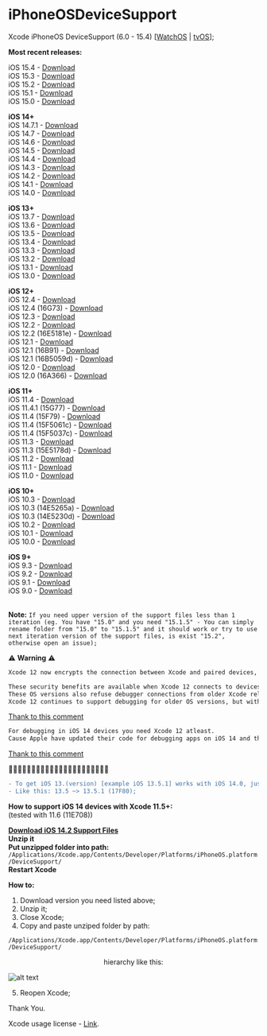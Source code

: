 # iPhoneOSDeviceSupport
Xcode iPhoneOS DeviceSupport (6.0 - 15.4)
[[WatchOS](https://github.com/filsv/watchOSDeviceSupport) | [tvOS](https://github.com/filsv/TVOSDeviceSupport)];

**Most recent releases:**</br>

iOS 15.4 - [Download](https://github.com/filsv/iPhoneOSDeviceSupport/raw/master/15.4.zip) </br>
iOS 15.3 - [Download](https://github.com/filsv/iPhoneOSDeviceSupport/raw/master/15.3.zip) </br>
iOS 15.2 - [Download](https://github.com/filsv/iPhoneOSDeviceSupport/raw/master/15.2.zip) </br>
iOS 15.1 - [Download](https://github.com/filsv/iPhoneOSDeviceSupport/raw/master/15.1.zip) </br>
iOS 15.0 - [Download](https://github.com/filsv/iPhoneOSDeviceSupport/raw/master/15.0.zip) </br>

**iOS 14+**</br>
iOS 14.7.1 - [Download](https://github.com/filsv/iPhoneOSDeviceSupport/raw/master/14.7.1.zip) </br>
iOS 14.7 - [Download](https://github.com/filsv/iPhoneOSDeviceSupport/raw/master/14.7.zip) </br>
iOS 14.6 - [Download](https://github.com/filsv/iPhoneOSDeviceSupport/raw/master/14.6.zip) </br>
iOS 14.5 - [Download](https://github.com/filsv/iPhoneOSDeviceSupport/raw/master/14.5.zip) </br>
iOS 14.4 - [Download](https://github.com/filsv/iPhoneOSDeviceSupport/raw/master/14.4.zip) </br>
iOS 14.3 - [Download](https://github.com/filsv/iPhoneOSDeviceSupport/raw/master/14.3.zip) </br>
iOS 14.2 - [Download](https://github.com/filsv/iPhoneOSDeviceSupport/raw/master/14.2.zip) </br>
iOS 14.1 - [Download](https://github.com/filsv/iPhoneOSDeviceSupport/raw/master/14.1.zip) </br>
iOS 14.0 - [Download](https://github.com/filsv/iPhoneOSDeviceSupport/raw/master/14.0.zip) </br>

**iOS 13+**</br>
iOS 13.7 - [Download](https://github.com/filsv/iPhoneOSDeviceSupport/raw/master/13.7.zip) </br>
iOS 13.6 - [Download](https://github.com/filsv/iPhoneOSDeviceSupport/raw/master/13.6.zip) </br>
iOS 13.5 - [Download](https://github.com/filsv/iPhoneOSDeviceSupport/raw/master/13.5.zip) </br>
iOS 13.4 - [Download](https://github.com/filsv/iPhoneOSDeviceSupport/raw/master/13.4.zip) </br>
iOS 13.3 - [Download](https://github.com/filsv/iPhoneOSDeviceSupport/raw/master/13.3.zip) </br>
iOS 13.2 - [Download](https://github.com/filsv/iPhoneOSDeviceSupport/raw/master/13.2.zip) </br>
iOS 13.1 - [Download](https://github.com/filsv/iPhoneOSDeviceSupport/raw/master/13.1.zip) </br>
iOS 13.0 - [Download](https://github.com/filsv/iPhoneOSDeviceSupport/raw/master/13.0.zip) </br>

**iOS 12+**</br>
iOS 12.4 - [Download](https://github.com/filsv/iPhoneOSDeviceSupport/raw/master/12.4.zip) </br>
iOS 12.4 (16G73) - [Download](https://github.com/filsv/iPhoneOSDeviceSupport/raw/master/12.4%20(16G73).zip) </br>
iOS 12.3 - [Download](https://github.com/filsv/iPhoneOSDeviceSupport/raw/master/12.3.zip) </br>
iOS 12.2 - [Download](https://github.com/filsv/iPhoneOSDeviceSupport/raw/master/12.2.zip) </br>
iOS 12.2 (16E5181e) - [Download](https://github.com/filsv/iPhoneOSDeviceSupport/raw/master/12.1%20(16B91).zip) </br>
iOS 12.1 - [Download](https://github.com/filsv/iPhoneOSDeviceSupport/raw/master/12.1.zip) </br>
iOS 12.1 (16B91) - [Download](https://github.com/filsv/iPhoneOSDeviceSupport/raw/master/12.1%20(16B91).zip) </br>
iOS 12.1 (16B5059d) - [Download](https://github.com/filsv/iPhoneOSDeviceSupport/raw/master/12.1%20(16B5059d).zip) </br>
iOS 12.0 - [Download](https://github.com/filsv/iPhoneOSDeviceSupport/raw/master/12.0.zip) </br>
iOS 12.0 (16A366) - [Download](https://github.com/filsv/iPhoneOSDeviceSupport/raw/master/12.0%20(16A366).zip) </br>

**iOS 11+**</br>
iOS 11.4 - [Download](https://github.com/filsv/iPhoneOSDeviceSupport/raw/master/11.4.zip) </br>
iOS 11.4.1 (15G77) - [Download](https://github.com/filsv/iPhoneOSDeviceSupport/raw/master/11.4.1%20(15G77).zip) </br>
iOS 11.4 (15F79) - [Download](https://github.com/filsv/iPhoneOSDeviceSupport/raw/master/11.4%20(15F79).zip) </br>
iOS 11.4 (15F5061c) - [Download](https://github.com/filsv/iPhoneOSDeviceSupport/raw/master/11.4%20(15F5061c).zip) </br>
iOS 11.4 (15F5037c) - [Download](https://github.com/filsv/iPhoneOSDeviceSupport/raw/master/11.4%20(15F5037c).zip) </br>
iOS 11.3 - [Download](https://github.com/filsv/iPhoneOSDeviceSupport/raw/master/11.3.zip) </br>
iOS 11.3 (15E5178d) - [Download](https://github.com/filsv/iPhoneOSDeviceSupport/raw/master/11.3%20(15E5178d).zip) </br>
iOS 11.2 - [Download](https://github.com/filsv/iPhoneOSDeviceSupport/raw/master/11.2.zip) </br>
iOS 11.1 - [Download](https://github.com/filsv/iPhoneOSDeviceSupport/raw/master/11.1.zip) </br>
iOS 11.0 - [Download](https://github.com/filsv/iPhoneOSDeviceSupport/raw/master/11.0.zip) </br>

**iOS 10+**</br>
iOS 10.3 - [Download](https://github.com/filsv/iPhoneOSDeviceSupport/raw/master/10.3.zip) </br>
iOS 10.3 (14E5265a) - [Download](https://github.com/filsv/iPhoneOSDeviceSupport/raw/master/10.3%20(14E5265a).zip) </br>
iOS 10.3 (14E5230d) - [Download](https://github.com/filsv/iPhoneOSDeviceSupport/raw/master/10.3%20(14E5230d).zip) </br>
iOS 10.2 - [Download](https://github.com/filsv/iPhoneOSDeviceSupport/raw/master/10.2.zip) </br>
iOS 10.1 - [Download](https://github.com/filsv/iPhoneOSDeviceSupport/raw/master/10.1.zip) </br>
iOS 10.0 - [Download](https://github.com/filsv/iPhoneOSDeviceSupport/raw/master/10.0.zip) </br>


**iOS 9+**</br>
iOS 9.3 - [Download](https://github.com/filsv/iPhoneOSDeviceSupport/raw/master/9.3.zip) </br>
iOS 9.2 - [Download](https://github.com/filsv/iPhoneOSDeviceSupport/raw/master/9.2.zip) </br>
iOS 9.1 - [Download](https://github.com/filsv/iPhoneOSDeviceSupport/raw/master/9.1.zip) </br>
iOS 9.0 - [Download](https://github.com/filsv/iPhoneOSDeviceSupport/raw/master/9.0.zip) </br>
</br>

**Note:**
`
If you need upper version of the support files less than 1 iteration (eg. You have "15.0" and you need "15.1.5" - You can simply rename folder from "15.0" to "15.1.5" and it should work or try to use next iteration version of the support files, is exist "15.2", otherwise open an issue);
`

⚠️  **Warning** ⚠️
</br>
```diff
Xcode 12 now encrypts the connection between Xcode and paired devices, protecting against an attacker in a privileged network position executing arbitrary code on connected iOS, iPadOS, watchOS, or tvOS devices during a remote debug session. (60386733)

These security benefits are available when Xcode 12 connects to devices running iOS 14, iPadOS 14, watchOS 7, tvOS 14, or later versions. 
These OS versions also refuse debugger connections from older Xcode releases. 
Xcode 12 continues to support debugging for older OS versions, but without the new encryption. 
```
[Thank to this comment](https://github.com/filsv/iPhoneOSDeviceSupport/issues/69#issuecomment-694508149) </br>

```diff
For debugging in iOS 14 devices you need Xcode 12 atleast. 
Cause Apple have updated their code for debugging apps on iOS 14 and that is not compatible on older version of Xcode.
```
[Thank to this comment](https://github.com/filsv/iPhoneOSDeviceSupport/issues/76#issuecomment-735321146)

🚩🚩🚩🚩🚩🚩🚩🚩🚩🚩🚩🚩🚩🚩🚩🚩🚩🚩🚩🚩🚩🚩
```diff
- To get iOS 13.(version) [example iOS 13.5.1] works with iOS 14.0, just rename a folder.
- Like this: 13.5 ~> 13.5.1 (17F80);
```

**How to support iOS 14 devices with Xcode 11.5+:**</br> (tested with 11.6 (11E708))

**[Download iOS 14.2 Support Files](https://github.com/filsv/iPhoneOSDeviceSupport/raw/master/14.2.zip)** </br>
**Unzip it**</br>
**Put unzipped folder into path:**</br>
```/Applications/Xcode.app/Contents/Developer/Platforms/iPhoneOS.platform/DeviceSupport/```</br>
**Restart Xcode**</br>

**How to:**

1) Download version you need listed above;
2) Unzip it;
3) Close Xcode;
4) Copy and paste unziped folder by path:

```/Applications/Xcode.app/Contents/Developer/Platforms/iPhoneOS.platform/DeviceSupport/```

<p align="center">hierarchy like this:</p>

![alt text](https://github.com/filsv/iPhoneOSDeviceSupport/raw/master/Screen%20Shot%202019-08-02%20at%2015.09.55.png)

5) Reopen Xcode;

Thank You.

Xcode usage license - [Link](https://www.apple.com/legal/sla/docs/xcode.pdf).
